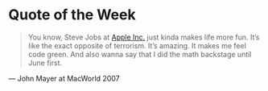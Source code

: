 # Quote of the Week

> You know, Steve Jobs at [Apple Inc.](http://apple.com) just kinda makes life more fun. It’s like the exact opposite of terrorism. It’s amazing. It makes me feel code green. And also wanna say that I did the math backstage until June first.

— John Mayer
at MacWorld 2007
